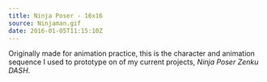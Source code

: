 ```yaml
---
title: Ninja Poser - 16x16
source: Ninjaman.gif
date: 2016-01-05T11:15:10Z
---
```


Originally made for animation practice, this is the character and animation sequence I used to prototype on of my current projects, _Ninja Poser Zenku DASH_.